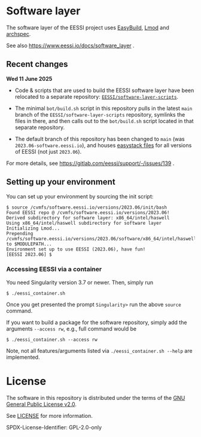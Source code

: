 # Software layer

The software layer of the EESSI project uses [EasyBuild](https://docs.easybuild.io), [Lmod](https://lmod.readthedocs.io) and [archspec](https://archspec.readthedocs.io).

See also https://www.eessi.io/docs/software_layer .

## Recent changes

**Wed 11 June 2025**

- Code & scripts that are used to build the EESSI software layer have been relocated to a separate repository:
  [`EESSI/software-layer-scripts`](https://github.com/EESSI/software-layer-scripts).

- The minimal `bot/build.sh` script in this repository pulls in the latest `main` branch of the `EESSI/software-layer-scripts` repository,
  symlinks the files in there, and then calls out to the `bot/build.sh` script located in that separate repository.

- The default branch of this repository has been changed to `main` (was `2023.06-software.eessi.io`),
  and houses [easystack files](https://docs.easybuild.io/easystack-files) for all versions of EESSI (not just `2023.06`).

For more details, see https://gitlab.com/eessi/support/-/issues/139 .

## Setting up your environment

You can set up your environment by sourcing the init script:

```
$ source /cvmfs/software.eessi.io/versions/2023.06/init/bash
Found EESSI repo @ /cvmfs/software.eessi.io/versions/2023.06!
Derived subdirectory for software layer: x86_64/intel/haswell
Using x86_64/intel/haswell subdirectory for software layer
Initializing Lmod...
Prepending /cvmfs/software.eessi.io/versions/2023.06/software/x86_64/intel/haswell/modules/all to $MODULEPATH...
Environment set up to use EESSI (2023.06), have fun!
[EESSI 2023.06] $
```

### Accessing EESSI via a container

You need Singularity version 3.7 or newer. Then, simply run

```
$ ./eessi_container.sh
```
Once you get presented the prompt `Singularity>` run the above `source` command.

If you want to build a package for the software repository, simply add the arguments `--access rw`, e.g., full command would be

```
$ ./eessi_container.sh --access rw
```
Note, not all features/arguments listed via `./eessi_container.sh --help` are implemented.

# License

The software in this repository is distributed under the terms of the
[GNU General Public License v2.0](https://opensource.org/licenses/GPL-2.0).

See [LICENSE](https://github.com/EESSI/software-layer/blob/main/LICENSE) for more information.

SPDX-License-Identifier: GPL-2.0-only
